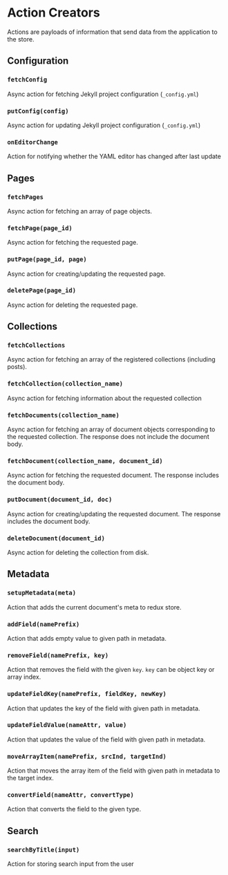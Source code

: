 # Action Creators
Actions are payloads of information that send data from the application to the store.

## Configuration

### `fetchConfig`
Async action for fetching Jekyll project configuration (`_config.yml`)

### `putConfig(config)`
Async action for updating Jekyll project configuration (`_config.yml`)

### `onEditorChange`
Action for notifying whether the YAML editor has changed after last update


## Pages

### `fetchPages`
Async action for fetching an array of page objects.

### `fetchPage(page_id)`
Async action for fetching the requested page.

### `putPage(page_id, page)`
Async action for creating/updating the requested page.

### `deletePage(page_id)`
Async action for deleting the requested page.


## Collections

### `fetchCollections`
Async action for fetching an array of the registered collections (including posts).

### `fetchCollection(collection_name)`
Async action for fetching information about the requested collection

### `fetchDocuments(collection_name)`
Async action for fetching an array of document objects corresponding to the requested collection. The response does not include the document body.

### `fetchDocument(collection_name, document_id)`
Async action for fetching the requested document. The response includes the document body.

### `putDocument(document_id, doc)`
Async action for creating/updating the requested document. The response includes the document body.

### `deleteDocument(document_id)`
Async action for deleting the collection from disk.


## Metadata

### `setupMetadata(meta)`
Action that adds the current document's meta to redux store.

### `addField(namePrefix)`
Action that adds empty value to given path in metadata.

### `removeField(namePrefix, key)`
Action that removes the field with the given `key`. `key` can be object key or
array index.

### `updateFieldKey(namePrefix, fieldKey, newKey)`
Action that updates the key of the field with given path in metadata.

### `updateFieldValue(nameAttr, value)`
Action that updates the value of the field with given path in metadata.

### `moveArrayItem(namePrefix, srcInd, targetInd)`
Action that moves the array item of the field with given path in metadata
to the target index.

### `convertField(nameAttr, convertType)`
Action that converts the field to the given type.


## Search

### `searchByTitle(input)`
Action for storing search input from the user
